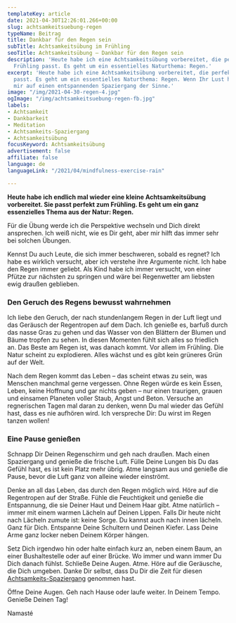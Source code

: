 ```yaml
---
templateKey: article
date: 2021-04-30T12:26:01.266+00:00
slug: achtsamkeitsuebung-regen
typeName: Beitrag
title: Dankbar für den Regen sein
subTitle: Achtsamkeitsübung im Frühling
seoTitle: Achtsamkeitsübung – Dankbar für den Regen sein
description: 'Heute habe ich eine Achtsamkeitsübung vorbereitet, die perfekt in den
  Frühling passt. Es geht um ein essentielles Naturthema: Regen.'
excerpt: 'Heute habe ich eine Achtsamkeitsübung vorbereitet, die perfekt in den Frühling
  passt. Es geht um ein essentielles Naturthema: Regen. Wenn Ihr Lust habt, folgt
  mir auf einen entspannenden Spaziergang der Sinne.'
image: "/img/2021-04-30-regen-4.jpg"
ogImage: "/img/achtsamkeitsuebung-regen-fb.jpg"
labels:
- Achtsamkeit
- Dankbarkeit
- Meditation
- Achtsamkeits-Spaziergang
- Achtsamkeitsübung
focusKeyword: Achtsamkeitsübung
advertisement: false
affiliate: false
language: de
languageLink: "/2021/04/mindfulness-exercise-rain"

---
```

**Heute habe ich endlich mal wieder eine kleine Achtsamkeitsübung vorbereitet. Sie passt perfekt zum Frühling. Es geht um ein ganz essenzielles Thema aus der Natur: Regen.**

Für die Übung werde ich die Perspektive wechseln und Dich direkt ansprechen. Ich weiß nicht, wie es Dir geht, aber mir hilft das immer sehr bei solchen Übungen.

Kennst Du auch Leute, die sich immer beschweren, sobald es regnet? Ich habe es wirklich versucht, aber ich verstehe ihre Argumente nicht. Ich habe den Regen immer geliebt. Als Kind habe ich immer versucht, von einer Pfütze zur nächsten zu springen und wäre bei Regenwetter am liebsten ewig draußen geblieben.

### Den Geruch des Regens bewusst wahrnehmen

Ich liebe den Geruch, der nach stundenlangem Regen in der Luft liegt und das Geräusch der Regentropen auf dem Dach. Ich genieße es, barfuß durch das nasse Gras zu gehen und das Wasser von den Blättern der Blumen und Bäume tropfen zu sehen. In diesen Momenten fühlt sich alles so friedlich an. Das Beste am Regen ist, was danach kommt. Vor allem im Frühling. Die Natur scheint zu explodieren. Alles wächst und es gibt kein grüneres Grün auf der Welt.

Nach dem Regen kommt das Leben – das scheint etwas zu sein, was Menschen manchmal gerne vergessen. Ohne Regen würde es kein Essen, Leben, keine Hoffnung und gar nichts geben – nur einen traurigen, grauen und einsamen Planeten voller Staub, Angst und Beton. Versuche an regnerischen Tagen mal daran zu denken, wenn Du mal wieder das Gefühl hast, dass es nie aufhören wird. Ich verspreche Dir: Du wirst im Regen tanzen wollen!

### Eine Pause genießen

Schnapp Dir Deinen Regenschirm und geh nach draußen. Mach einen Spaziergang und genieße die frische Luft. Fülle Deine Lungen bis Du das Gefühl hast, es ist kein Platz mehr übrig. Atme langsam aus und genieße die Pause, bevor die Luft ganz von alleine wieder einströmt.

Denke an all das Leben, das durch den Regen möglich wird. Höre auf die Regentropen auf der Straße. Fühle die Feuchtigkeit und genieße die Entspannung, die sie Deiner Haut und Deinem Haar gibt. Atme natürlich – immer mit einem warmen Lächeln auf Deinen Lippen. Falls Dir heute nicht nach Lächeln zumute ist: keine Sorge. Du kannst auch nach innen lächeln. Ganz für Dich. Entspanne Deine Schultern und Deinen Kiefer. Lass Deine Arme ganz locker neben Deinem Körper hängen.

Setz Dich irgendwo hin oder halte einfach kurz an, neben einem Baum, an einer Bushaltestelle oder auf einer Brücke. Wo immer und wann immer Du Dich danach fühlst. Schließe Deine Augen. Atme. Höre auf die Geräusche, die Dich umgeben. Danke Dir selbst, dass Du Dir die Zeit für diesen [Achtsamkeits-Spaziergang](/2020/10/spaziergang-fuer-die-seele/) genommen hast.

Öffne Deine Augen. Geh nach Hause oder laufe weiter. In Deinem Tempo. Genieße Deinen Tag!

Namasté

<Gallery name="achtsamkeitsuebung-regen-1" />